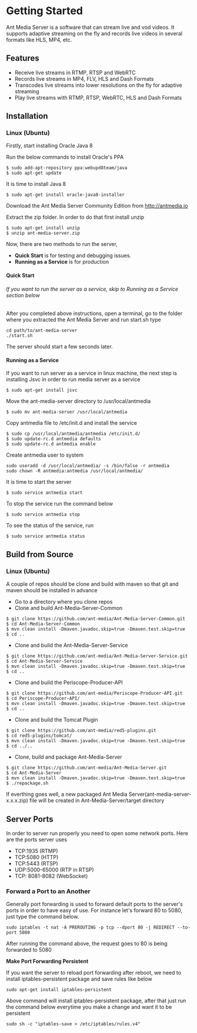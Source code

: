 # Getting Started

Ant Media Server is a software that can stream live and vod videos. It supports adaptive streaming on the fly and 
records live videos in several formats like HLS, MP4, etc. 

## Features
* Receive live streams in RTMP, RTSP and WebRTC
* Records live streams in MP4, FLV, HLS and Dash Formats
* Transcodes live streams into lower resolutions on the fly for adaptive streaming
* Play live streams with RTMP, RTSP, WebRTC, HLS and Dash Formats


## Installation

### Linux (Ubuntu)

Firstly, start installing Oracle Java 8

Run the below commands to install Oracle's PPA
```
$ sudo add-apt-repository ppa:webupd8team/java
$ sudo apt-get update
```

It is time to install Java 8
```
$ sudo apt-get install oracle-java8-installer
```

Download the Ant Media Server Community Edition from http://antmedia.io 

Extract the zip folder. In order to do that first install unzip
```
$ sudo apt-get install unzip
$ unzip ant-media-server.zip     
```

Now, there are two methods to run the server,
* **Quick Start** is for testing and debugging issues.
* **Running as a Service** is for production

#### Quick Start
###### If you want to run the server as a service, skip to Running as a Service section below 
After you completed above instructions, open a terminal, go to the folder where you extracted the Ant Media Server and run start.sh
type 

```
cd path/to/ant-media-server
./start.sh
```
The server should start a few seconds later.

#### Running as a Service

If you want to run server as a service in linux machine, the next step is installing Jsvc in order to run media server as a service

```
$ sudo apt-get install jsvc
```

Move the ant-media-server directory to /usr/local/antmedia 
```
$ sudo mv ant-media-server /usr/local/antmedia
```

Copy antmedia file to /etc/init.d and install the service
```
$ sudo cp /usr/local/antmedia/antmedia /etc/init.d/
$ sudo update-rc.d antmedia defaults
$ sudo update-rc.d antmedia enable
```

Create antmedia user to system

```
sudo useradd -d /usr/local/antmedia/ -s /bin/false -r antmedia
sudo chown -R antmedia:antmedia /usr/local/antmedia/
```


It is time to start the server
```
$ sudo service antmedia start
```

To stop the service run the command below
```
$ sudo service antmedia stop
```

To see the status of the service, run
```
$ sudo service antmedia status
```

## Build from Source

### Linux (Ubuntu)
A couple of repos should be clone and build with maven so that git and maven should be installed in advance

* Go to a directory where you clone repos
* Clone and build Ant-Media-Server-Common

```
$ git clone https://github.com/ant-media/Ant-Media-Server-Common.git
$ cd Ant-Media-Server-Common
$ mvn clean install -Dmaven.javadoc.skip=true -Dmaven.test.skip=true
$ cd ..
```

* Clone and build the Ant-Media-Server-Service 

```
$ git clone https://github.com/ant-media/Ant-Media-Server-Service.git
$ cd Ant-Media-Server-Service
$ mvn clean install -Dmaven.javadoc.skip=true -Dmaven.test.skip=true
$ cd ..
```

* Clone and build the Periscope-Producer-API 

```
$ git clone https://github.com/ant-media/Periscope-Producer-API.git
$ cd Periscope-Producer-API/
$ mvn clean install -Dmaven.javadoc.skip=true -Dmaven.test.skip=true
$ cd ..
```

* Clone and build the Tomcat Plugin
```
$ git clone https://github.com/ant-media/red5-plugins.git
$ cd red5-plugins/tomcat/
$ mvn clean install -Dmaven.javadoc.skip=true -Dmaven.test.skip=true
$ cd ../..
```



* Clone, build and package Ant-Media-Server
```
$ git clone https://github.com/ant-media/Ant-Media-Server.git
$ cd Ant-Media-Server
$ mvn clean install -Dmaven.javadoc.skip=true -Dmaven.test.skip=true
$ ./repackage.sh
```

If everthing goes well, a new packaged Ant Media Server(ant-media-server-x.x.x.zip) file will be created 
in Ant-Media-Server/target directory


## Server Ports
In order to server run properly you need to open some network ports. 
Here are the ports server uses

* TCP:1935 (RTMP)
* TCP:5080 (HTTP)
* TCP:5443 (RTSP)
* UDP:5000-65000 (RTP in RTSP)
* TCP: 8081-8082 (WebSocket)

### Forward a Port to an Another

Generally port forwarding is used to forward default ports to the server's ports in order to have easy of use.
For instance let's forward 80 to 5080, just type the command below.

```
sudo iptables -t nat -A PREROUTING -p tcp --dport 80 -j REDIRECT --to-port 5080
```

After running the command above, the request goes to 80 is being forwarded to 5080

**Make Port Forwarding Persistent**

If you want the server to reload port forwarding after reboot, we need to install iptables-persistent package and 
save rules like below

```
sudo apt-get install iptables-persistent
```

Above command will install iptables-persistent package, after that just run the command below everytime 
you make a change and want it to be persistent

```
sudo sh -c "iptables-save > /etc/iptables/rules.v4"
```






